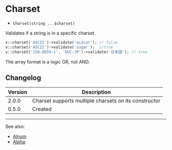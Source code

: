# Charset

- `Charset(string ...$charset)`

Validates if a string is in a specific charset.

```php
v::charset('ASCII')->validate('açúcar'); // false
v::charset('ASCII')->validate('sugar');  //true
v::charset('ISO-8859-1', 'EUC-JP')->validate('日本国'); // true
```

The array format is a logic OR, not AND.

## Changelog

Version | Description
--------|-------------
  2.0.0 | Charset supports multiple charsets on its constructor
  0.5.0 | Created

***
See also:

- [Alnum](Alnum.md)
- [Alpha](Alpha.md)
